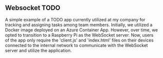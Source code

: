 ## Websocket TODO

A simple example of a TODO app currently utilized at my company for tracking and assigning tasks among team members. Initially, we utilized a Docker image deployed on an Azure Container App. However, over time, we opted to transition to a Raspberry Pi as the WebSocket server. Now, users of the app only require the 'client.js' and 'index.html' files on their devices connected to the internal network to communicate with the WebSocket server and utilize the application.